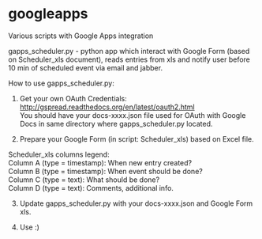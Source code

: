 # googleapps
Various scripts with Google Apps integration

gapps_scheduler.py - python app which interact with Google Form (based on Scheduler_xls document), 
reads entries from xls and notify user before 10 min of scheduled event via email and jabber.

How to use gapps_scheduler.py: <br />
1. Get your own OAuth Credentials: http://gspread.readthedocs.org/en/latest/oauth2.html <br />
You should have your docs-xxxx.json file used for OAuth with Google Docs in same directory where gapps_scheduler.py located. <br />

2. Prepare your Google Form (in script: Scheduler_xls) based on Excel file. <br />

Scheduler_xls columns legend: <br />
Column A (type = timestamp): When new entry created?  <br />
Column B (type = timestamp): When event should be done? <br />
Column C (type = text): What should be done? <br />
Column D (type = text): Comments, additional info. <br />

3. Update gapps_scheduler.py with your docs-xxxx.json and Google Form xls. <br />

4. Use :)
